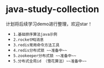 # java-study-collection
计划将后续学习demo进行整理，欢迎star！<br>

* `1.基础排序算法java示例`
* `2.rocketMQ消息`
* `3.redis常用命令方法工具`
* `4.redis分布式锁 ~~准备中~~`
* `5.zookeeper分布式锁 ~~准备中~~`
* `5.分布式全局id （雪花算法）~~准备中~~`
